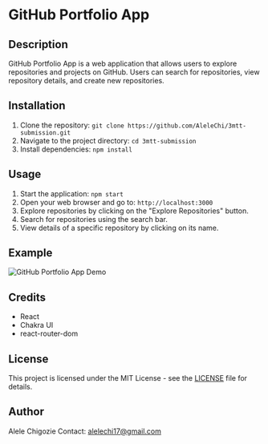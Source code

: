 # GitHub Portfolio App

## Description
GitHub Portfolio App is a web application that allows users to explore repositories and projects on GitHub. Users can search for repositories, view repository details, and create new repositories.

## Installation
1. Clone the repository: `git clone https://github.com/AleleChi/3mtt-submission.git`
2. Navigate to the project directory: `cd 3mtt-submission`
3. Install dependencies: `npm install`

## Usage
1. Start the application: `npm start`
2. Open your web browser and go to: `http://localhost:3000`
3. Explore repositories by clicking on the "Explore Repositories" button.
4. Search for repositories using the search bar.
5. View details of a specific repository by clicking on its name.

## Example
![GitHub Portfolio App Demo](demo.gif)

## Credits
- React
- Chakra UI
- react-router-dom

## License
This project is licensed under the MIT License - see the [LICENSE](LICENSE) file for details.

## Author
Alele Chigozie
Contact: alelechi17@gmail.com